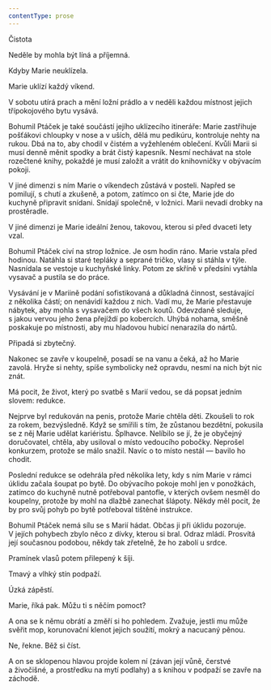 ```yaml
---
contentType: prose
---
```


<section>

Čistota

Neděle by mohla být líná a příjemná.

Kdyby Marie neuklízela.

Marie uklízí každý víkend.

V sobotu utírá prach a mění ložní prádlo a v neděli každou místnost jejich třípokojového bytu vysává.

Bohumil Ptáček je také součástí jejího uklízecího itineráře: Marie zastřihuje pošťákovi chloupky v nose a v uších, dělá mu pedikúru, kontroluje nehty na rukou. Dbá na to, aby chodil v čistém a vyžehleném oblečení. Kvůli Marii si musí denně měnit spodky a brát čistý kapesník. Nesmí nechávat na stole rozečtené knihy, pokaždé je musí založit a vrátit do knihovničky v obývacím pokoji.

V jiné dimenzi s ním Marie o víkendech zůstává v posteli. Napřed se pomilují, s chutí a zkušeně, a potom, zatímco on si čte, Marie jde do kuchyně připravit snídani. Snídají společně, v ložnici. Marii nevadí drobky na prostěradle.

V jiné dimenzi je Marie ideální ženou, takovou, kterou si před dvaceti lety vzal.

Bohumil Ptáček civí na strop ložnice. Je osm hodin ráno. Marie vstala před hodinou. Natáhla si staré tepláky a seprané tričko, vlasy si stáhla v týle. Nasnídala se vestoje u kuchyňské linky. Potom ze skříně v předsíni vytáhla vysavač a pustila se do práce.

Vysávání je v Mariině podání sofistikovaná a důkladná činnost, sestávající z několika částí; on nenávidí každou z nich. Vadí mu, že Marie přestavuje nábytek, aby mohla s vysavačem do všech koutů. Odevzdaně sleduje, s jakou vervou jeho žena přejíždí po kobercích. Uhýbá nohama, směšně poskakuje po místnosti, aby mu hladovou hubicí nenarazila do nártů.

Připadá si zbytečný.

Nakonec se zavře v koupelně, posadí se na vanu a čeká, až ho Marie zavolá. Hryže si nehty, spíše symbolicky než opravdu, nesmí na nich být nic znát.

Má pocit, že život, který po svatbě s Marií vedou, se dá popsat jedním slovem: redukce.

Nejprve byl redukován na penis, protože Marie chtěla děti. Zkoušeli to rok za rokem, bezvýsledně. Když se smířili s tím, že zůstanou bezdětní, pokusila se z něj Marie udělat kariéristu. Šplhavce. Nelíbilo se jí, že je obyčejný doručovatel, chtěla, aby usiloval o místo vedoucího pobočky. Neprošel konkurzem, protože se málo snažil. Navíc o to místo nestál — bavilo ho chodit.

Poslední redukce se odehrála před několika lety, kdy s ním Marie v rámci úklidu začala šoupat po bytě. Do obývacího pokoje mohl jen v ponožkách, zatímco do kuchyně nutně potřeboval pantofle, v kterých ovšem nesměl do koupelny, protože by mohl na dlažbě zanechat šlápoty. Někdy měl pocit, že by pro svůj pohyb po bytě potřeboval tištěné instrukce.

Bohumil Ptáček nemá sílu se s Marií hádat. Občas ji při úklidu pozoruje. V jejích pohybech zbylo něco z dívky, kterou si bral. Odraz mládí. Prosvítá její současnou podobou, někdy tak zřetelně, že ho zabolí u srdce.

Pramínek vlasů potem přilepený k šíji.

Tmavý a vlhký stín podpaží.

Úzká zápěstí.

Marie, říká pak. Můžu ti s něčím pomoct?

A ona se k němu obrátí a změří si ho pohledem. Zvažuje, jestli mu může svěřit mop, korunovační klenot jejich soužití, mokrý a nacucaný pěnou.

Ne, řekne. Běž si číst.

A on se sklopenou hlavou projde kolem ní (závan její vůně, čerstvé a živočišné, a prostředku na mytí podlahy) a s knihou v podpaží se zavře na záchodě.

</section>
